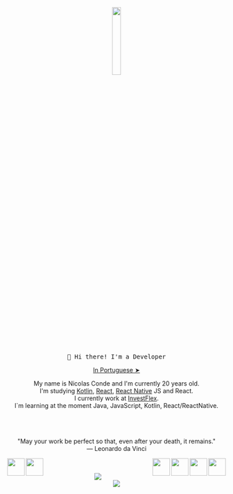 <div align="center">
<img src="https://media.giphy.com/media/MYCNCBjQIKoQAbD6Qx/giphy.gif" align="center" width="20%">
<br>
<br>
<samp>
👋 Hi there! I'm a Developer
</samp>
</div>

<p align="center"><a href="./README.pt-br.md">In Portuguese ➤</a></p></p>

<p align="center" style="text-align: center;">
My name is Nicolas Conde and I'm currently 20 years old.<br> I'm studying <a href="">Kotlin</a>, <a href="">React</a>, <a href="">React Native</a>
JS and React.
<br>
I currently work at <a href="https://investflex.com.br/">InvestFlex</a>.
<br>
I`m learning at the moment Java, JavaScript, Kotlin, React/ReactNative.
<br>
<br>
<br>
<br>

<p align="center">
"May your work be perfect so that, even after your death, it remains."
<br>
― Leonardo da Vinci
</p>

<div>
<a href="https://www.linkedin.com/in/nicolas-conde/" ><img src="https://img.icons8.com/nolan/128/linkedin-circled.png" width="40" align="left"><a href="https://api.whatsapp.com/send?phone=5511984041727" ><img src="https://img.icons8.com/nolan/128/whatsapp.png" width="40" align="left"></a><a><img src="https://img.icons8.com/nolan/128/java-coffee-cup-logo.png" width="40" align="right"></a><a><img src="https://img.icons8.com/color/144/000000/kotlin.png" width="40" align="right"></a><a><img src="https://img.icons8.com/nolan/64/react-native.png" width="40" align="right"></a><a><img src="https://img.icons8.com/nolan/96/javascript.png" width="40" align="right"></a>
</div>
<br>
<br>

<div align="center">
<img src="https://github-readme-stats.vercel.app/api/top-langs/?username=nicolasconde&layout=compact&theme=radical">
</div>
<div align="center">
<img src="https://github-readme-stats.vercel.app/api?username=nicolasconde&show_icons=true&theme=radical"/>
</div>
